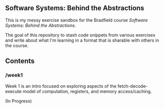 ## Software Systems: Behind the Abstractions

This is my messy exercise sandbox for the Bradfield course *Software Systems: Behind the Abstractions*. 

The goal of this repository to stash code snippets from various exercises and write about what I'm learning in a format that is sharable with others in the course. 

## Contents

### /week1

Week 1 is an intro focused on exploring aspects of the fetch-decode-execute model of computation, registers, and memory access/caching. 

(In Progress)